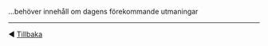 ...behöver innehåll om dagens förekommande utmaningar


---------

 :arrow_backward: [Tillbaka](README.md)

